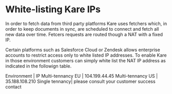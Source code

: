 # White-listing Kare IPs

In order to fetch data from third party platforms Kare uses fetchers
which, in order to keep documents in sync, are scheduled to connect and fetch all new data over time. 
Fetcers requests are routed though a NAT with a fixed IP. 

Certain platforms such as Salesforce Cloud or Zendesk allows enterprise accounts to restrict access 
only to white listed IP addresses. To enable Kare in those environment customers can simply white list 
the NAT IP address as indicated in the followign table.

Environment | IP
Multi-tennancy EU | 104.199.44.45
Multi-tennancy US | 35.188.108.210
Single tennancy| please consult your customer success contact
